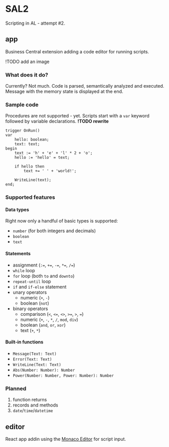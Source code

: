 # SAL2

Scripting in AL - attempt #2.

## app

Business Central extension adding a code editor for running scripts.

!TODO add an image

### What does it do?

Currently? Not much. Code is parsed, semantically analyzed and executed. Message with the memory state is displayed at the end.

### Sample code

Procedures are not supported - yet.
Scripts start with a `var` keyword followed by variable declarations. **!TODO rewrite**

```sal
trigger OnRun()
var
    hello: boolean;
    text: text;
begin
    text := 'h' + 'e' + 'l' * 2 + 'o';
    hello := 'hello' = text;

    if hello then
        text += ' ' + 'world!';

    WriteLine(text);
end;
```

### Supported features

#### Data types

Right now only a handful of basic types is supported:

- `number` (for both integers and decimals)
- `boolean`
- `text`

#### Statements

- assignment (`:=`, `+=`, `-=`, `*=`, `/=`)
- `while` loop
- `for` loop (both `to` and `downto`)
- `repeat-until` loop
- `if` and `if-else` statement
- unary operators
  - numeric (`+`, `-`)
  - boolean (`not`)
- binary operators
  - comparison (`<`, `<=`, `<>`, `>=`, `>`, `=`)
  - numeric (`+`, `-`, `*`, `/`, `mod`, `div`)
  - boolean (`and`, `or`, `xor`)
  - text (`+`, `*`)

#### Built-in functions

- `Message(Text: Text)`
- `Error(Text: Text)`
- `WriteLine(Text: Text)`
- `Abs(Number: Number): Number`
- `Power(Number: Number, Power: Number): Number`

### Planned

1. function returns
1. records and methods
1. `date`/`time`/`datetime`

## editor

React app addin using the [Monaco Editor](https://github.com/microsoft/monaco-editor) for script input.
